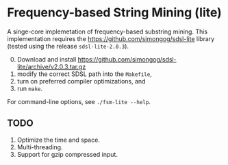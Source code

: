 Frequency-based String Mining (lite)
===

A singe-core implemetation of frequency-based substring mining. This
implementation requires the https://github.com/simongog/sdsl-lite
library (tested using the release `sdsl-lite-2.0.3`).

0. Download and install https://github.com/simongog/sdsl-lite/archive/v2.0.3.tar.gz
1. modify the correct SDSL path into the `Makefile`,
2. turn on preferred compiler optimizations, and
3. run `make`.

For command-line options, see `./fsm-lite --help`.

TODO
---
1. Optimize the time and space.
2. Multi-threading.
3. Support for gzip compressed input.
